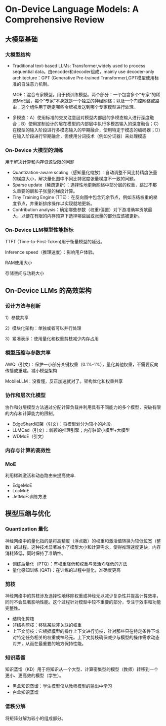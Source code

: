 # On-Device Language Models: A Comprehensive Review

## 大模型基础

### 大模型结构

* Traditional text-based LLMs: Transformer,widely used to process sequential data。由encoder和decoder组成，mainly use decoder-only architecture：GPT (Generative Pre-trained Transformer),GPT模型使用标准的自注意力机制。

  MOE：混合专家模型。用于预训练模型。两个部分：一个包含多个“专家”的稀疏MoE层，每个“专家”本身就是一个独立的神经网络；以及一个门控网络或路由：这个组件用于确定哪些令牌被发送到哪个专家模型进行处理。
* 多模态：A）使用标准的交叉注意层对模型内部层的多模态输入进行深度融合；B）使用定制设计的层在模型的内部层中执行多模态输入的深度融合；C）在模型的输入阶段进行多模态输入的早期融合，使用特定于模态的编码器；D）在输入阶段进行早期融合，但使用分词技术（例如分词器）来处理模态

### On-Device 大模型的训练

用于解决计算和内存资源受限的问题

* Quantization-aware scaling（感知量化缩放）：自动调整不同比特精度张量的梯度大小，解决量化图中不同比特宽度张量梯度不一致的问题。
* Sparse update（稀疏更新）：选择性地更新网络中部分层的权重，跳过不那么重要的层和子张量的梯度计算。
* Tiny Training Engine (TTE)：在反向图中包含冗余节点，例如冻结权重的梯度节点，并重新排序操作以实现就地更新。
* Contribution analysis：确定哪些参数（权重/偏置）对下游准确率贡献最大，以便在有限的内存预算下选择哪些层或张量的部分应该被更新。

### On-Device LLM模型性能指标

TTFT (Time-to-First-Token)用于衡量模型的延迟。

Inference speed（推理速度）：影响用户体验。

RAM使用大小

存储空间与功耗大小

## On-Device LLMs 的高效架构

### 设计方法与创新

1）参数共享

2）模块化架构：单独或者可以并行处理

3）紧凑表示：使用量化和权重剪枝减少内存占用

### 模型压缩与参数共享

AWQ（引文）：保护一小部分关键权重（0.1%-1%），量化其他权重，不需要反向传播或重建。减小模型架构

MobileLLM：没看懂，反正加速就对了。架构优化和权重共享

### 协作和层次化模型

协作和分层模型方法通过分配计算负载并利用具有不同能力的多个模型，突破有限的内存和计算能力的限制。

* EdgeShard框架（引文）：将模型划分为较小的片段。
* LLMCad（引文）：新颖的推理引擎；内存驻留小模型+大模型
* WDMoE（引文）

### 内存与计算的高效性

### MoE

利用稀疏激活和动态路由来提高效率.

* EdgeMoE
* LocMoE
* JetMoE:训练方法

## 模型压缩与优化

### Quantization 量化

神经网络中的量化指的是将高精度（浮点数）的权重和激活值转换为较低位宽（整数）的过程。这种技术显著减小了模型大小和计算需求，使得推理速度更快，内存消耗降低，同时保持了准确性。

* 训练后量化（PTQ）：有权重降低和权重与激活均降低的方法
* 量化感知训练 (QAT)：在训练的过程中量化，准确度更高

### 剪枝

神经网络中的剪枝涉及选择性地移除权重或神经元以减少复杂性并提高计算效率，同时不会显著影响性能。这个过程针对模型中较不重要的部分，专注于效率和功能完整性。

* 结构化剪枝
* 非结构剪枝：移除某些非关联的权重
* 上下文剪枝：它根据模型的操作上下文进行剪枝，针对那些只在特定条件下或对特定任务相关的权重或神经元。上下文剪枝确保减少与模型的操作需求动态对齐，从而在最重要的地方保持性能。

### 知识蒸馏

知识蒸馏（KD）用于将知识从一个大型、计算密集型的模型（教师）转移到一个更小、更高效的模型（学生）。

* 黑盒知识蒸馏：学生模型仅从教师模型的输出中学习
* 白盒知识蒸馏

### 低秩分解

将矩阵分解为较小的组成部分。
